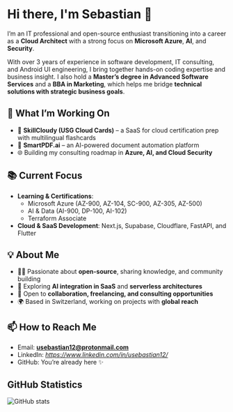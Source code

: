 # Hi there, I'm Sebastian 👋

I’m an IT professional and open-source enthusiast transitioning into a career as a **Cloud Architect** with a strong focus on **Microsoft Azure**, **AI**, and **Security**.  

With over 3 years of experience in software development, IT consulting, and Android UI engineering, I bring together hands-on coding expertise and business insight. I also hold a **Master’s degree in Advanced Software Services** and a **BBA in Marketing**, which helps me bridge **technical solutions with strategic business goals**.  

## 🎯 What I’m Working On

- 🚀 **SkillCloudy (USG Cloud Cards)** – a SaaS for cloud certification prep with multilingual flashcards  
- 📄 **SmartPDF.ai** – an AI-powered document automation platform  
- 🌐 Building my consulting roadmap in **Azure, AI, and Cloud Security**

## 📚 Current Focus

- **Learning & Certifications**:  
  - Microsoft Azure (AZ-900, AZ-104, SC-900, AZ-305, AZ-500)  
  - AI & Data (AI-900, DP-100, AI-102)  
  - Terraform Associate  
- **Cloud & SaaS Development**: Next.js, Supabase, Cloudflare, FastAPI, and Flutter  

## 💡 About Me

- 👨‍💻 Passionate about **open-source**, sharing knowledge, and community building  
- 🔭 Exploring **AI integration in SaaS** and **serverless architectures**  
- 🤝 Open to **collaboration, freelancing, and consulting opportunities**  
- 🌍 Based in Switzerland, working on projects with **global reach**

## 📫 How to Reach Me

- Email: **usebastian12@protonmail.com**  
- LinkedIn: *https://www.linkedin.com/in/usebastian12/*  
- GitHub: You’re already here ✨

## GitHub Statistics

![GitHub stats](https://github-readme-stats.vercel.app/api?username=usebastian97&theme=algolia&show_icons=true)
